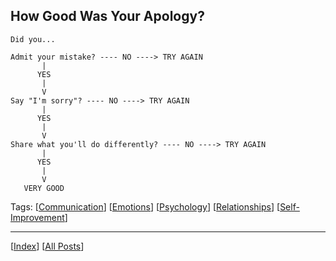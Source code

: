 ## How Good Was Your Apology?

```
Did you...

Admit your mistake? ---- NO ----> TRY AGAIN
       |
      YES
       |
       V
Say "I'm sorry"? ---- NO ----> TRY AGAIN
       |
      YES
       |
       V
Share what you'll do differently? ---- NO ----> TRY AGAIN
       |
      YES
       |
       V
   VERY GOOD
```

Tags: [[Communication]] [[Emotions]] [[Psychology]] [[Relationships]] [[Self-Improvement]]

---

[[Index]] [[All Posts]]

[Communication]: ../index.md#communication
[Emotions]: ../index.md#emotions
[Psychology]: ../index.md#psychology
[Relationships]: ../index.md#relationships
[Self-Improvement]: ../index.md#self-improvement
[Index]: ../index.md
[All Posts]: ./posts.md
